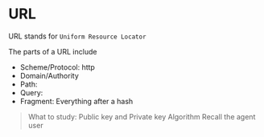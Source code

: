 # URL

URL stands for `Uniform Resource Locator`

The parts of a URL include

- Scheme/Protocol: http
- Domain/Authority
- Path:
- Query:
- Fragment: Everything after a hash

> What to study: Public key and Private key Algorithm
> Recall the agent user
